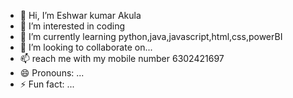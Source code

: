 - 👋 Hi, I’m Eshwar kumar Akula
- 👀 I’m interested in coding 
- 🌱 I’m currently learning python,java,javascript,html,css,powerBI
- 💞️ I’m looking to collaborate on...
- 📫 reach me with my mobile number 6302421697
- 😄 Pronouns: ...
- ⚡ Fun fact: ...

<!---
eshwar63024/eshwar63024 is a ✨ special ✨ repository because its `README.md` (this file) appears on your GitHub profile.
You can click the Preview link to take a look at your changes.
--->
